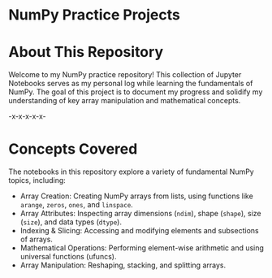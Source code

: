 # NumPy Practice Projects

# About This Repository

Welcome to my NumPy practice repository! 
This collection of Jupyter Notebooks serves as my personal log while learning the fundamentals of NumPy. 
The goal of this project is to document my progress and solidify my understanding of key array manipulation and mathematical concepts.

-x-x-x-x-x-

# Concepts Covered

The notebooks in this repository explore a variety of fundamental NumPy topics, including:

* Array Creation: Creating NumPy arrays from lists, using functions like `arange`, `zeros`, `ones`, and `linspace`.
* Array Attributes: Inspecting array dimensions (`ndim`), shape (`shape`), size (`size`), and data types (`dtype`).
* Indexing & Slicing: Accessing and modifying elements and subsections of arrays.
* Mathematical Operations: Performing element-wise arithmetic and using universal functions (ufuncs).
* Array Manipulation: Reshaping, stacking, and splitting arrays.

